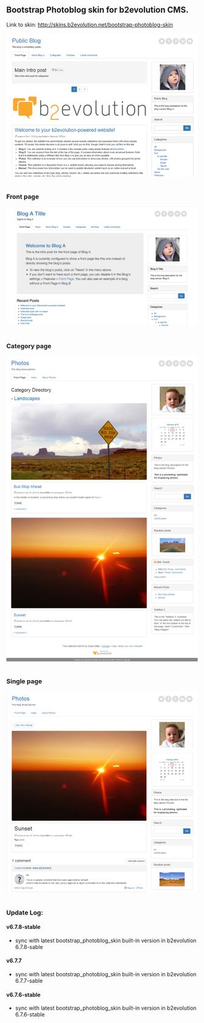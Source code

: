 ## Bootstrap Photoblog skin for b2evolution CMS.

Link to skin: http://skins.b2evolution.net/bootstrap-photoblog-skin

<img src="skinshot.png"/><br/><br/>
### Front page
<img src="skinshot_front.jpg"/><br/><br/>
### Category page
<img src="skinshot_catdir.jpg"/><br/><br/>
### Single page
<img src="skinshot_single.jpg"/><br/><br/>

### Update Log:

#### v6.7.8-stable
- sync with latest bootstrap_photoblog_skin built-in version in b2evolution 6.7.8-sable

#### v6.7.7
- sync with latest bootstrap_photoblog_skin built-in version in b2evolution 6.7.7-sable

#### v6.7.6-stable
- sync with latest bootstrap_photoblog_skin built-in version in b2evolution 6.7.6-stable
